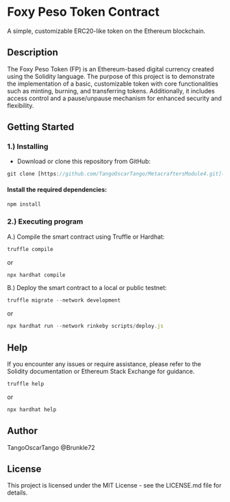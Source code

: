# Foxy Peso Token Contract
A simple, customizable ERC20-like token on the Ethereum blockchain.

## Description
The Foxy Peso Token (FP) is an Ethereum-based digital currency created using the Solidity language. 
The purpose of this project is to demonstrate the implementation of a basic, customizable token 
with core functionalities such as minting, burning, and transferring tokens. Additionally, it 
includes access control and a pause/unpause mechanism for enhanced security and flexibility.



## Getting Started

### 1.) Installing
- Download or clone this repository from GitHub:

```javascript
git clone [https://github.com/TangoOscarTango/MetacraftersModule4.git](https://github.com/TangoOscarTango/Metacrafters-ETH_Module4.git)
```

#### Install the required dependencies:

```javascript
npm install
```


### 2.) Executing program

   A.) Compile the smart contract using Truffle or Hardhat:

```javascript
truffle compile
```

or

```javascript
npx hardhat compile
```



   B.) Deploy the smart contract to a local or public testnet:
   
```javascript
truffle migrate --network development
```

or

```javascript
npx hardhat run --network rinkeby scripts/deploy.js
```



## Help

If you encounter any issues or require assistance, please refer to the Solidity documentation or Ethereum Stack Exchange for guidance.

```javascript
truffle help
```

or

```javascript
npx hardhat help
```



## Author

TangoOscarTango
@Brunkle72



## License

This project is licensed under the MIT License - see the LICENSE.md file for details.

